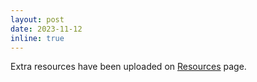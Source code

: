 ```yaml
---
layout: post
date: 2023-11-12
inline: true
---
```


Extra resources have been uploaded on [Resources](/resources/) page.
